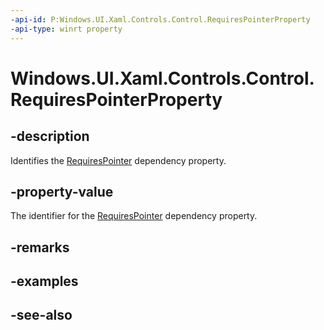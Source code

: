 ```yaml
---
-api-id: P:Windows.UI.Xaml.Controls.Control.RequiresPointerProperty
-api-type: winrt property
---
```


<!-- Property syntax
public Windows.UI.Xaml.DependencyProperty RequiresPointerProperty { get; }
-->

# Windows.UI.Xaml.Controls.Control.RequiresPointerProperty

## -description
Identifies the [RequiresPointer](control_requirespointer.md) dependency property.



## -property-value
The identifier for the [RequiresPointer](control_requirespointer.md) dependency property.

## -remarks

## -examples

## -see-also

